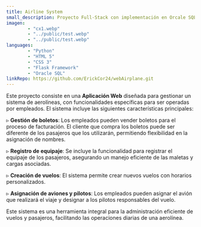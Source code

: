 ```yaml
---
title: Airline System
small_description: Proyecto Full-Stack con implementación en Orcale SQL
imagen: 
        - "cx1.webp"
        - "../public/test.webp"
        - "../public/test.webp"
languages: 
        - "Python"
        - "HTML 5"
        - "CSS 3"
        - "Flask Framework"
        - "Oracle SQL"
linkRepo: https://github.com/ErickCor24/webAirplane.git
---
```


Este proyecto consiste en una **Aplicación Web** diseñada para gestionar un sistema de aerolíneas, con funcionalidades específicas para ser operadas por empleados. El sistema incluye las siguientes características principales:  

▹ **Gestión de boletos**: Los empleados pueden vender boletos para el proceso de facturación. El cliente que compra los boletos puede ser diferente de los pasajeros que los utilizarán, permitiendo flexibilidad en la asignación de nombres.

▹ **Registro de equipaje**: Se incluye la funcionalidad para registrar el equipaje de los pasajeros, asegurando un manejo eficiente de las maletas y cargas asociadas.

▹ **Creación de vuelos**: El sistema permite crear nuevos vuelos con horarios personalizados.

▹ **Asignación de aviones y pilotos**: Los empleados pueden asignar el avión que realizará el viaje y designar a los pilotos responsables del vuelo.

Este sistema es una herramienta integral para la administración eficiente de vuelos y pasajeros, facilitando las operaciones diarias de una aerolínea.
